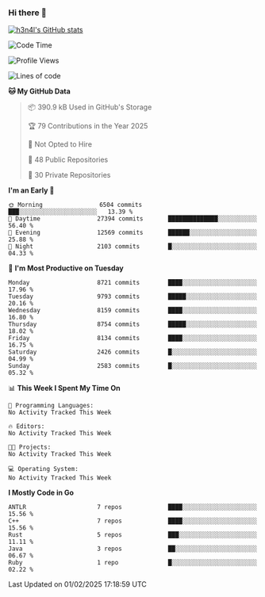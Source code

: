 ### Hi there 👋

[![h3n4l's GitHub stats](https://github-readme-stats.vercel.app/api?username=h3n4l&count_private=true&show_icons=true&theme=radical)](https://github.com/h3n4l/github-readme-stats)

<!--START_SECTION:waka-->
![Code Time](http://img.shields.io/badge/Code%20Time-2%2C054%20hrs%2033%20mins-blue)

![Profile Views](http://img.shields.io/badge/Profile%20Views-2-blue)

![Lines of code](https://img.shields.io/badge/From%20Hello%20World%20I%27ve%20Written-18.3%20million%20lines%20of%20code-blue)

**🐱 My GitHub Data** 

> 📦 390.9 kB Used in GitHub's Storage 
 > 
> 🏆 79 Contributions in the Year 2025
 > 
> 🚫 Not Opted to Hire
 > 
> 📜 48 Public Repositories 
 > 
> 🔑 30 Private Repositories 
 > 
**I'm an Early 🐤** 

```text
🌞 Morning                6504 commits        ███░░░░░░░░░░░░░░░░░░░░░░   13.39 % 
🌆 Daytime                27394 commits       ██████████████░░░░░░░░░░░   56.40 % 
🌃 Evening                12569 commits       ██████░░░░░░░░░░░░░░░░░░░   25.88 % 
🌙 Night                  2103 commits        █░░░░░░░░░░░░░░░░░░░░░░░░   04.33 % 
```
📅 **I'm Most Productive on Tuesday** 

```text
Monday                   8721 commits        ████░░░░░░░░░░░░░░░░░░░░░   17.96 % 
Tuesday                  9793 commits        █████░░░░░░░░░░░░░░░░░░░░   20.16 % 
Wednesday                8159 commits        ████░░░░░░░░░░░░░░░░░░░░░   16.80 % 
Thursday                 8754 commits        █████░░░░░░░░░░░░░░░░░░░░   18.02 % 
Friday                   8134 commits        ████░░░░░░░░░░░░░░░░░░░░░   16.75 % 
Saturday                 2426 commits        █░░░░░░░░░░░░░░░░░░░░░░░░   04.99 % 
Sunday                   2583 commits        █░░░░░░░░░░░░░░░░░░░░░░░░   05.32 % 
```


📊 **This Week I Spent My Time On** 

```text
💬 Programming Languages: 
No Activity Tracked This Week

🔥 Editors: 
No Activity Tracked This Week

🐱‍💻 Projects: 
No Activity Tracked This Week

💻 Operating System: 
No Activity Tracked This Week
```

**I Mostly Code in Go** 

```text
ANTLR                    7 repos             ████░░░░░░░░░░░░░░░░░░░░░   15.56 % 
C++                      7 repos             ████░░░░░░░░░░░░░░░░░░░░░   15.56 % 
Rust                     5 repos             ███░░░░░░░░░░░░░░░░░░░░░░   11.11 % 
Java                     3 repos             ██░░░░░░░░░░░░░░░░░░░░░░░   06.67 % 
Ruby                     1 repo              █░░░░░░░░░░░░░░░░░░░░░░░░   02.22 % 
```




 Last Updated on 01/02/2025 17:18:59 UTC
<!--END_SECTION:waka-->

